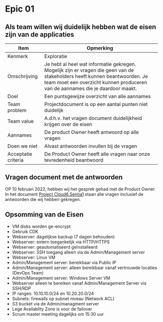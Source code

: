 # Epic 01
## Als team willen wij duidelijk hebben wat de eisen zijn van de applicaties

| Item                | Opmerking                                                                                                                                                                                                    |
| ------------------- | ------------------------------------------------------------------------------------------------------------------------------------------------------------------------------------------------------------ |
| Kenmerk             | Exploratie                                                                                                                                                                                                   |
| Omschrijving        | Je hebt al heel wat informatie gekregen. Mogelijk zijn er vragen die geen van de stakeholders heeft kunnen beantwoorden. Je team moet een overzicht kunnen produceren van de aannames die je daardoor maakt. |
| Doel                | Een puntsgewijze overzicht van alle aannames                                                                                                                                                                 |
| Team problem        | Projectdocument is op een aantal punten niet duidelijk                                                                                                                                                       |
| Team value          | A.d.h.v. het vragen document duidelijkheid krijgen over de eisen                                                                                                                                             |
| Aannames            | De product Owner heeft antwoord op alle vragen                                                                                                                                                               |
| Doen we niet        | Alvast antwoorden invullen bij de vragen                                                                                                                                                                     |
| Acceptatie criteria | De Product Owner heeft alle vragen naar onze tevredenheid beantwoord                                                                                                                                         |

## Vragen document met de antwoorden
OP 10 februari 2022, hebben wij het gesprek gehad met de Product Owner. In het document [Project Cloud6.Sentia1](https://docs.google.com/document/d/1pNPWIce4kDnR9kopbH4t7jD9nX6LFySnBpsTfaWT_r4/edit#heading=h.higkk7mphvwd) staan alle vragen inclusief de antwoorden die wij hebben gekregen.

## Opsomming van de Eisen
- VM disks worden ge-encrypt
- Gebruik CDK
- Webserver: dagelijkse backup (7 dagen behouden)
- Webserver: extern toegankelijk via HTTP/HTTPS
- Webserver: geautomatiseerd geïnstalleerd
- Webserver: SSH toegang alleen via de Admin/Management server
- Webserver: Linux VM
- Admin/Management server: bereikbaar via Public IP
- Admin/Management server: alleen bereikbaar vanaf vertrouwde locaties (DevOps Team)
- Admin/Management server: Windows Server VM
- Webserver alleen te bereiken vanaf Admin/Management Server via SSH/RDP
- IP ranges: 10.10.10.0/24 en 10.20.20.0/24
- Subnets: firewalls op subnet niveau (Network ACL)
- S3 bucket via de Admin/managment server
- Lege Availablity Zone is voor de failover
- Scrum master meeting dagelijks om 15:30 uur
